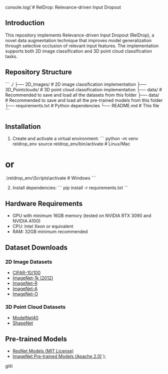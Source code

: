 console.log(`# RelDrop: Relevance-driven Input Dropout

## Introduction
This repository implements Relevance-driven Input Dropout (RelDrop), a novel data augmentation technique that improves model generalization through selective occlusion of relevant input features. The implementation supports both 2D image classification and 3D point cloud classification tasks.

## Repository Structure
\`\`\`
./
├── 2D_Images/              # 2D image classification implementation
├── 3D_Pointclouds/         # 3D point cloud classification implementation
├── data/                   # Recommended to save and load all the datasets from this folder
├── data/                   # Recommended to save and load all the pre-trained models from this folder
├── requirements.txt        # Python dependencies
└── README.md               # This file
\`\`\`

## Installation
1. Create and activate a virtual environment:
\`\`\`
python -m venv reldrop_env
source reldrop_env/bin/activate  # Linux/Mac
# or
.\reldrop_env\Scripts\activate   # Windows
\`\`\`

2. Install dependencies:
\`\`\`
pip install -r requirements.txt
\`\`\`

## Hardware Requirements
- GPU with minimum 16GB memory (tested on NVIDIA RTX 3090 and NVIDIA A100)
- CPU: Intel Xeon or equivalent
- RAM: 32GB minimum recommended

## Dataset Downloads
### 2D Image Datasets
- [CIFAR-10/100](https://www.cs.toronto.edu/~kriz/cifar.html)
- [ImageNet-1k (2012)](https://www.image-net.org/download.php)
- [ImageNet-R](https://people.eecs.berkeley.edu/~hendrycks/imagenet-r.tar)
- [ImageNet-A](https://people.eecs.berkeley.edu/~hendrycks/imagenet-a.tar)
- [ImageNet-O](https://people.eecs.berkeley.edu/~hendrycks/imagenet-o.tar)

### 3D Point Cloud Datasets
- [ModelNet40](https://modelnet.cs.princeton.edu/)
- [ShapeNet](https://www.kaggle.com/datasets/mitkir/shapenet/data)

## Pre-trained Models
- [ResNet Models (MIT License)](https://huggingface.co/edadaltocg)
- [ImageNet Pre-trained Models (Apache 2.0)](https://huggingface.co/docs/hub/en/timm)`);

giiti